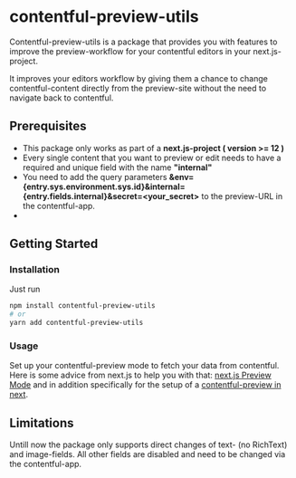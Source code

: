 # contentful-preview-utils

Contentful-preview-utils is a package that provides you with features to improve the preview-workflow for your contentful editors in your next.js-project.

It improves your editors workflow by giving them a chance to change contentful-content directly from the preview-site without the need to navigate back to contentful.

## Prerequisites

- This package only works as part of a **next.js-project ( version >= 12 )**
- Every single content that you want to preview or edit needs to have a required and unique field with the name **"internal"**
- You need to add the query parameters **&env=\{entry.sys.environment.sys.id\}&internal={entry.fields.internal}&secret=<your_secret>** to the preview-URL in the contentful-app.
-

## Getting Started

### Installation

Just run

```bash
npm install contentful-preview-utils
# or
yarn add contentful-preview-utils
```

### Usage

Set up your contentful-preview mode to fetch your data from contentful. Here is some advice from next.js to help you with that: [next.js Preview Mode](https://nextjs.org/docs/advanced-features/preview-mode) and in addition specifically for the setup of a [contentful-preview in next](https://github.com/vercel/next.js/tree/canary/examples/cms-contentful).

## Limitations

Untill now the package only supports direct changes of text- (no RichText) and image-fields. All other fields are disabled and need to be changed via the contentful-app.
